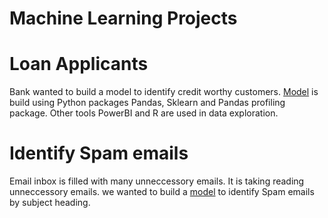 # Machine Learning Projects

# Loan Applicants

Bank wanted to build a model to identify credit worthy customers. [ Model](https://github.com/manohariw44/ML_projects/blob/5e9504e10f49ea8410addc0daf5b56ba8588052b/PY001_Predictive_Model_Python_sklearn.ipynb) is build using Python packages Pandas, Sklearn and Pandas profiling package. Other tools PowerBI and R are used in data exploration. 

# Identify Spam emails

Email inbox is filled with many unneccessory emails. It is taking reading unneccessory emails. we wanted to build a [ model](https://github.com/manohariw44/ML_projects/blob/main/PY002_Unsupervised_Learning_Python.ipynb) to identify Spam emails by subject heading.
